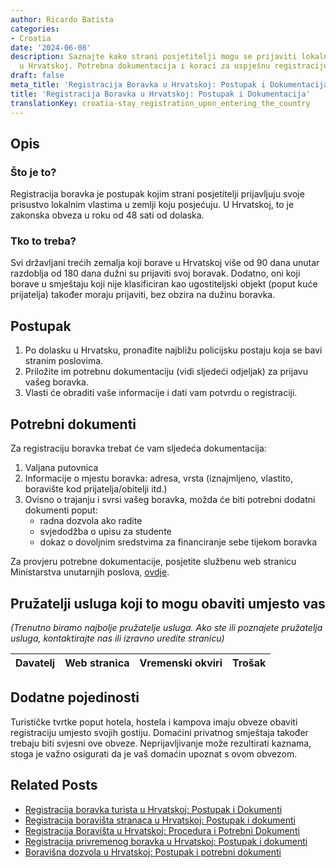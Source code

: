 ```yaml
---
author: Ricardo Batista
categories:
- Croatia
date: '2024-06-08'
description: Saznajte kako strani posjetitelji mogu se prijaviti lokalnim vlastima
  u Hrvatskoj. Potrebna dokumentacija i koraci za uspješnu registraciju boravka.
draft: false
meta_title: 'Registracija Boravka u Hrvatskoj: Postupak i Dokumentacija'
title: 'Registracija Boravka u Hrvatskoj: Postupak i Dokumentacija'
translationKey: croatia-stay_registration_upon_entering_the_country
---
```



## Opis
### Što je to?
Registracija boravka je postupak kojim strani posjetitelji prijavljuju svoje prisustvo lokalnim vlastima u zemlji koju posjećuju. U Hrvatskoj, to je zakonska obveza u roku od 48 sati od dolaska.

### Tko to treba?
Svi državljani trećih zemalja koji borave u Hrvatskoj više od 90 dana unutar razdoblja od 180 dana dužni su prijaviti svoj boravak. Dodatno, oni koji borave u smještaju koji nije klasificiran kao ugostiteljski objekt (poput kuće prijatelja) također moraju prijaviti, bez obzira na dužinu boravka.

## Postupak

1. Po dolasku u Hrvatsku, pronađite najbližu policijsku postaju koja se bavi stranim poslovima.
2. Priložite im potrebnu dokumentaciju (vidi sljedeći odjeljak) za prijavu vašeg boravka.
3. Vlasti će obraditi vaše informacije i dati vam potvrdu o registraciji.

## Potrebni dokumenti

Za registraciju boravka trebat će vam sljedeća dokumentacija:

1. Valjana putovnica
2. Informacije o mjestu boravka: adresa, vrsta (iznajmljeno, vlastito, boravište kod prijatelja/obitelji itd.)
3. Ovisno o trajanju i svrsi vašeg boravka, možda će biti potrebni dodatni dokumenti poput:
   - radna dozvola ako radite
   - svjedodžba o upisu za studente
   - dokaz o dovoljnim sredstvima za financiranje sebe tijekom boravka

Za provjeru potrebne dokumentacije, posjetite službenu web stranicu Ministarstva unutarnjih poslova, [ovdje](https://mup.gov.hr/).

## Pružatelji usluga koji to mogu obaviti umjesto vas

_(Trenutno biramo najbolje pružatelje usluga. Ako ste ili poznajete pružatelja usluga, kontaktirajte nas ili izravno uredite stranicu)_

| Davatelj | Web stranica | Vremenski okviri | Trošak |
| --------------- | --------------- | :-------------: | :-------------: |

## Dodatne pojedinosti

Turističke tvrtke poput hotela, hostela i kampova imaju obveze obaviti registraciju umjesto svojih gostiju. Domaćini privatnog smještaja također trebaju biti svjesni ove obveze. Neprijavljivanje može rezultirati kaznama, stoga je važno osigurati da je vaš domaćin upoznat s ovom obvezom.


## Related Posts

- [Registracija boravka turista u Hrvatskoj: Postupak i Dokumenti](https://tramitit.com/hr/guides/croatia/prijava_boravka_turista/)
- [Registracija boravišta stranaca u Hrvatskoj: Postupak i dokumenti](https://tramitit.com/hr/guides/croatia/prijava_prebivalista_stranaca/)
- [Registracija Boravišta u Hrvatskoj: Procedura i Potrebni Dokumenti](https://tramitit.com/hr/guides/croatia/prijava_prebivalista/)
- [Registracija privremenog boravka u Hrvatskoj: Postupak i dokumenti](https://tramitit.com/hr/guides/croatia/prijava_boravista/)
- [Boravišna dozvola u Hrvatskoj: Postupak i potrebni dokumenti](https://tramitit.com/hr/guides/croatia/dobivanje_dozvole_za_useljenje/)